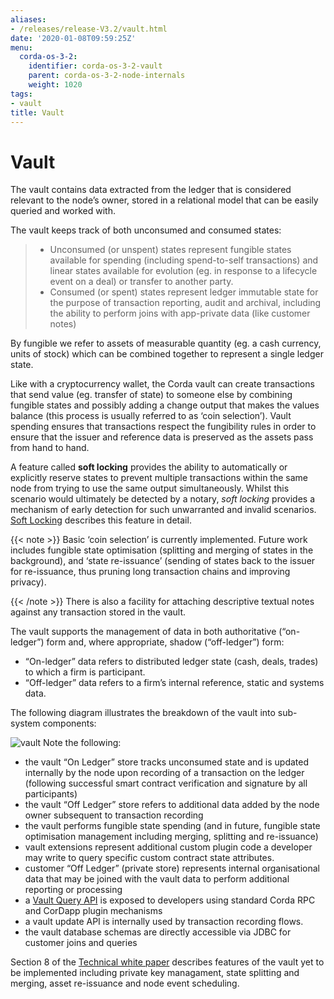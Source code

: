 ```yaml
---
aliases:
- /releases/release-V3.2/vault.html
date: '2020-01-08T09:59:25Z'
menu:
  corda-os-3-2:
    identifier: corda-os-3-2-vault
    parent: corda-os-3-2-node-internals
    weight: 1020
tags:
- vault
title: Vault
---
```



# Vault

The vault contains data extracted from the ledger that is considered relevant to the node’s owner, stored in a relational model
that can be easily queried and worked with.

The vault keeps track of both unconsumed and consumed states:

> 
> 
> * Unconsumed (or unspent) states represent fungible states available for spending (including spend-to-self transactions)
> and linear states available for evolution (eg. in response to a lifecycle event on a deal) or transfer to another party.
> * Consumed (or spent) states represent ledger immutable state for the purpose of transaction reporting, audit and archival, including the ability to perform joins with app-private data (like customer notes)


By fungible we refer to assets of measurable quantity (eg. a cash currency, units of stock) which can be combined
together to represent a single ledger state.

Like with a cryptocurrency wallet, the Corda vault can create transactions that send value (eg. transfer of state) to
someone else by combining fungible states and possibly adding a change output that makes the values balance (this
process is usually referred to as ‘coin selection’). Vault spending ensures that transactions respect the fungibility
rules in order to ensure that the issuer and reference data is preserved as the assets pass from hand to hand.

A feature called **soft locking** provides the ability to automatically or explicitly reserve states to prevent
multiple transactions within the same node from trying to use the same output simultaneously. Whilst this scenario would
ultimately be detected by a notary, *soft locking* provides a mechanism of early detection for such unwarranted and
invalid scenarios. [Soft Locking](soft-locking.md) describes this feature in detail.

{{< note >}}
Basic ‘coin selection’ is currently implemented. Future work includes fungible state optimisation (splitting and
merging of states in the background), and ‘state re-issuance’ (sending of states back to the
issuer for re-issuance, thus pruning long transaction chains and improving privacy).

{{< /note >}}
There is also a facility for attaching descriptive textual notes against any transaction stored in the vault.

The vault supports the management of data in both authoritative (“on-ledger”) form and, where appropriate, shadow (“off-ledger”) form:


* “On-ledger” data refers to distributed ledger state (cash, deals, trades) to which a firm is participant.
* “Off-ledger” data refers to a firm’s internal reference, static and systems data.

The following diagram illustrates the breakdown of the vault into sub-system components:

![vault](/en/images/vault.png "vault")
Note the following:


* the vault “On Ledger” store tracks unconsumed state and is updated internally by the node upon recording of a transaction on the ledger
(following successful smart contract verification and signature by all participants)
* the vault “Off Ledger” store refers to additional data added by the node owner subsequent to transaction recording
* the vault performs fungible state spending (and in future, fungible state optimisation management including merging, splitting and re-issuance)
* vault extensions represent additional custom plugin code a developer may write to query specific custom contract state attributes.
* customer “Off Ledger” (private store) represents internal organisational data that may be joined with the vault data to perform additional reporting or processing
* a [Vault Query API](api-vault-query.md) is exposed to developers using standard Corda RPC and CorDapp plugin mechanisms
* a vault update API is internally used by transaction recording flows.
* the vault database schemas are directly accessible via JDBC for customer joins and queries

Section 8 of the [Technical white paper](/en/pdf/corda-technical-whitepaper.pdf) describes features of the vault yet to be implemented including private key managament, state splitting and merging, asset re-issuance and node event scheduling.


